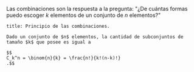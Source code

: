 Las combinaciones son la respuesta a la pregunta: "¿De cuántas formas puedo escoger $k$ elementos de un conjunto de $n$ elementos?"

```ad-proposition
title: Principio de las combinaciones.

Dado un conjunto de $n$ elementos, la cantidad de subconjuntos de tamaño $k$ que posee es igual a

$$
C_k^n = \binom{n}{k} = \frac{n!}{k!(n-k)!}
.$$

```
